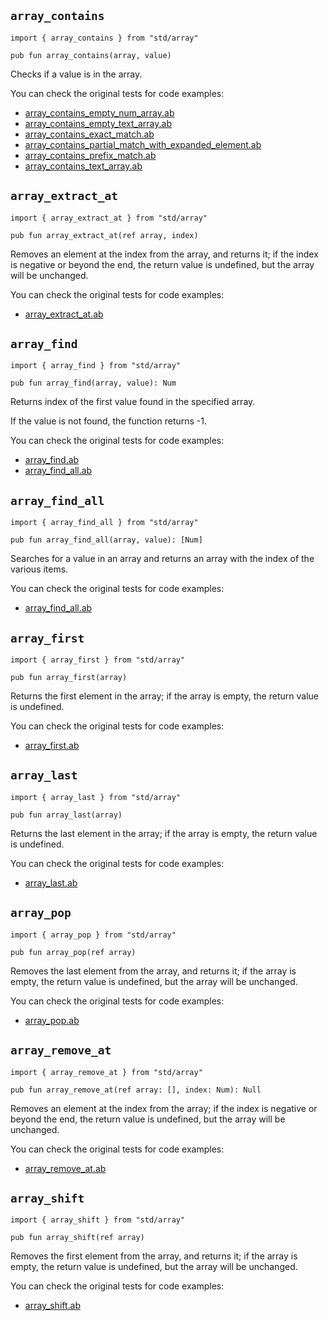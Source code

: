 ## `array_contains`

```ab
import { array_contains } from "std/array"
```

```ab
pub fun array_contains(array, value) 
```

Checks if a value is in the array.



You can check the original tests for code examples:
* [array_contains_empty_num_array.ab](https://github.com/amber-lang/amber/blob/0.4.0-alpha/src/tests/stdlib/array_contains_empty_num_array.ab)
* [array_contains_empty_text_array.ab](https://github.com/amber-lang/amber/blob/0.4.0-alpha/src/tests/stdlib/array_contains_empty_text_array.ab)
* [array_contains_exact_match.ab](https://github.com/amber-lang/amber/blob/0.4.0-alpha/src/tests/stdlib/array_contains_exact_match.ab)
* [array_contains_partial_match_with_expanded_element.ab](https://github.com/amber-lang/amber/blob/0.4.0-alpha/src/tests/stdlib/array_contains_partial_match_with_expanded_element.ab)
* [array_contains_prefix_match.ab](https://github.com/amber-lang/amber/blob/0.4.0-alpha/src/tests/stdlib/array_contains_prefix_match.ab)
* [array_contains_text_array.ab](https://github.com/amber-lang/amber/blob/0.4.0-alpha/src/tests/stdlib/array_contains_text_array.ab)

## `array_extract_at`

```ab
import { array_extract_at } from "std/array"
```

```ab
pub fun array_extract_at(ref array, index) 
```

Removes an element at the index from the array, and returns it; if the
index is negative or beyond the end, the return value is undefined, but
the array will be unchanged.



You can check the original tests for code examples:
* [array_extract_at.ab](https://github.com/amber-lang/amber/blob/0.4.0-alpha/src/tests/stdlib/array_extract_at.ab)

## `array_find`

```ab
import { array_find } from "std/array"
```

```ab
pub fun array_find(array, value): Num 
```

Returns index of the first value found in the specified array.

If the value is not found, the function returns -1.



You can check the original tests for code examples:
* [array_find.ab](https://github.com/amber-lang/amber/blob/0.4.0-alpha/src/tests/stdlib/array_find.ab)
* [array_find_all.ab](https://github.com/amber-lang/amber/blob/0.4.0-alpha/src/tests/stdlib/array_find_all.ab)

## `array_find_all`

```ab
import { array_find_all } from "std/array"
```

```ab
pub fun array_find_all(array, value): [Num] 
```

Searches for a value in an array and returns an array with the index of the various items.



You can check the original tests for code examples:
* [array_find_all.ab](https://github.com/amber-lang/amber/blob/0.4.0-alpha/src/tests/stdlib/array_find_all.ab)

## `array_first`

```ab
import { array_first } from "std/array"
```

```ab
pub fun array_first(array) 
```

Returns the first element in the array; if the array is empty, the return
value is undefined.



You can check the original tests for code examples:
* [array_first.ab](https://github.com/amber-lang/amber/blob/0.4.0-alpha/src/tests/stdlib/array_first.ab)

## `array_last`

```ab
import { array_last } from "std/array"
```

```ab
pub fun array_last(array) 
```

Returns the last element in the array; if the array is empty, the return
value is undefined.



You can check the original tests for code examples:
* [array_last.ab](https://github.com/amber-lang/amber/blob/0.4.0-alpha/src/tests/stdlib/array_last.ab)

## `array_pop`

```ab
import { array_pop } from "std/array"
```

```ab
pub fun array_pop(ref array) 
```

Removes the last element from the array, and returns it; if the array
is empty, the return value is undefined, but the array will be unchanged.



You can check the original tests for code examples:
* [array_pop.ab](https://github.com/amber-lang/amber/blob/0.4.0-alpha/src/tests/stdlib/array_pop.ab)

## `array_remove_at`

```ab
import { array_remove_at } from "std/array"
```

```ab
pub fun array_remove_at(ref array: [], index: Num): Null 
```

Removes an element at the index from the array; if the index is negative
or beyond the end, the return value is undefined, but the array will be
unchanged.



You can check the original tests for code examples:
* [array_remove_at.ab](https://github.com/amber-lang/amber/blob/0.4.0-alpha/src/tests/stdlib/array_remove_at.ab)

## `array_shift`

```ab
import { array_shift } from "std/array"
```

```ab
pub fun array_shift(ref array) 
```

Removes the first element from the array, and returns it; if the array
is empty, the return value is undefined, but the array will be unchanged.



You can check the original tests for code examples:
* [array_shift.ab](https://github.com/amber-lang/amber/blob/0.4.0-alpha/src/tests/stdlib/array_shift.ab)

